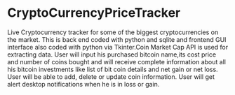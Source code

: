 # CryptoCurrencyPriceTracker
Live Cryptocurrency tracker for some of the biggest cryptocurrencies on the market.
This is back end coded with python and sqlite and frontend GUI interface also coded with python via Tkinter.Coin Market Cap API is used for extracting data.
User will input his purchased bitcoin name,its cost price and number of coins bought and will receive complete information about all his bitcoin investments like list of bit coin details and net gain or net loss. User will be able to add, delete or update coin information.
User will get alert desktop notifications when he is in loss or gain.
